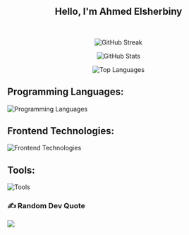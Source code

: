 <div align="center">
  <h2>Hello, I'm Ahmed Elsherbiny</h2>
</div>

<br>

<div align="center">

  ![GitHub Streak](https://github-readme-streak-stats.herokuapp.com/?user=ahmedelsherbiny74-eng&theme=highcontrast&hide_border=false)
  
  ![GitHub Stats](https://github-readme-stats.vercel.app/api?username=ahmedelsherbiny74-eng&theme=chartreuse-dark&hide_border=false&include_all_commits=false&count_private=false)
  
  ![Top Languages](https://github-readme-stats.vercel.app/api/top-langs/?username=ahmedelsherbiny74-eng&theme=chartreuse-dark&hide_border=false&include_all_commits=false&count_private=false&layout=compact)

</div>

## Programming Languages:
![Programming Languages](https://skillicons.dev/icons?i=c,cpp,java,py)

## Frontend Technologies:
![Frontend Technologies](https://skillicons.dev/icons?i=html,css,js,ts,bootstrap,tailwind,react)

<!-- ## Backend Technologies:
![Backend Technologies](https://skillicons.dev/icons?i=nodejs,php,mysql,laravel) -->

## Tools:
![Tools](https://skillicons.dev/icons?i=bash,git,github,arduino,jenkins,docker,vscode)

### ✍️ Random Dev Quote
![](https://quotes-github-readme.vercel.app/api?type=horizontal&theme=light)

<!-- ---
[![](https://visitcount.itsvg.in/api?id=ahmedelsherbiny74-eng&icon=0&color=12)](https://visitcount.itsvg.in) -->

<!-- Proudly created with GPRM ( https://gprm.itsvg.in ) -->
